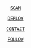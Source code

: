 <div align=center>

[`SCAN`](https://replit.com/@muhammed-usrbo1/TAURUS-X3)


[`DEPLOY`](https://dashboard.heroku.com/new?button-url=https://github.com/muhammed-usrbot/taurus-x3&template=https://github.com/muhammed-usrbot/taurus-x3.git)

<div align=center>

[`CONTACT`](WA.ME/918157849715)


[`FOLLOW`](www.instagram.com/taurus.efx)

